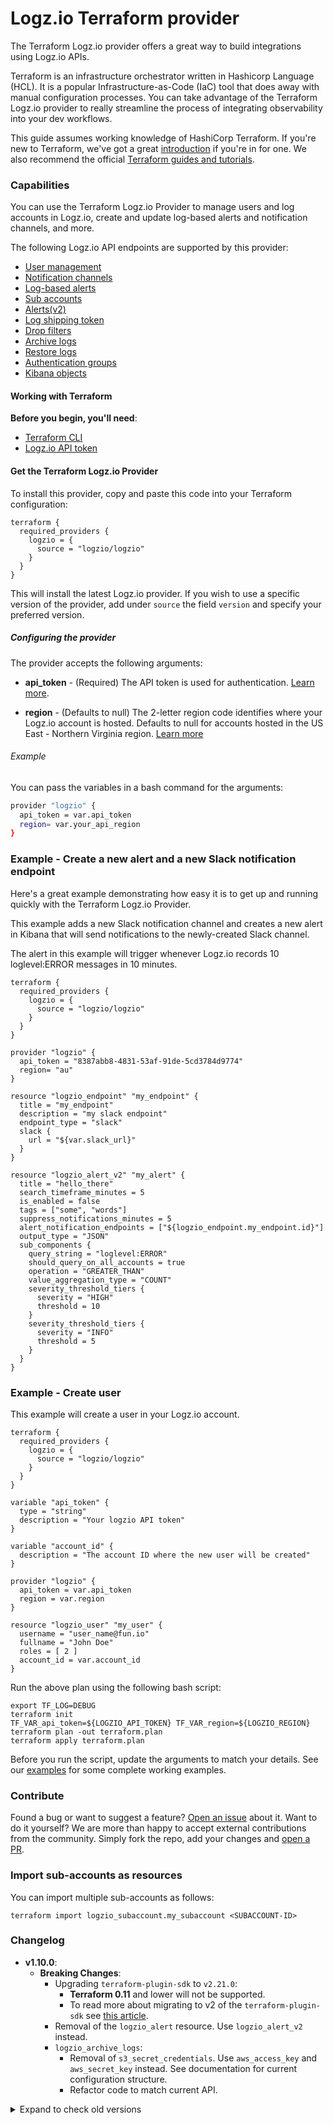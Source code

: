 # Logz.io Terraform provider

The Terraform Logz.io provider offers a great way to build integrations using Logz.io APIs.

Terraform is an infrastructure orchestrator written in Hashicorp Language (HCL). It is a popular Infrastructure-as-Code (IaC) tool that does away with manual configuration processes. You can take advantage of the Terraform Logz.io provider to really streamline the process of integrating observability into your dev workflows.

This guide assumes working knowledge of HashiCorp Terraform. If you're new to Terraform, we've got a great [introduction](https://logz.io/blog/terraform-vs-ansible-vs-puppet/) if you're in for one. We also recommend the official [Terraform guides and tutorials](https://www.terraform.io/guides/index.html).

### Capabilities

You can use the Terraform Logz.io Provider to manage users and log accounts in Logz.io, create and update log-based alerts and notification channels, and more.

The following Logz.io API endpoints are supported by this provider:

* [User management](https://docs.logz.io/api/#tag/Manage-users)
* [Notification channels](https://docs.logz.io/api/#tag/Manage-notification-endpoints)
* [Log-based alerts](https://github.com/logzio/public-api/tree/master/alerts)
* [Sub accounts](https://docs.logz.io/api/#tag/Manage-sub-accounts)
* [Alerts(v2)](https://docs.logz.io/api/#tag/Alerts)
* [Log shipping token](https://docs.logz.io/api/#tag/Manage-log-shipping-tokens)
* [Drop filters](https://docs.logz.io/api/#tag/Drop-filters)
* [Archive logs](https://docs.logz.io/api/#tag/Archive-logs)
* [Restore logs](https://docs.logz.io/api/#tag/Restore-logs)
* [Authentication groups](https://docs.logz.io/api/#tag/Authentication-groups)
* [Kibana objects](https://docs.logz.io/api/#tag/Import-or-export-Kibana-objects)

#### Working with Terraform

<div class="tasklist">

**Before you begin, you'll need**:

* [Terraform CLI](https://learn.hashicorp.com/tutorials/terraform/install-cli)
* [Logz.io API token](/)

#### Get the Terraform Logz.io Provider

To install this provider, copy and paste this code into your Terraform configuration:

```hcl
terraform {
  required_providers {
    logzio = {
      source = "logzio/logzio"
    }
  }
}
```

This will install the latest Logz.io provider.
If you wish to use a specific version of the provider, add under `source` the field `version` and specify your preferred version.


##### Configuring the provider

The provider accepts the following arguments:

* **api_token** - (Required) The API token is used for authentication. [Learn more](/user-guide/tokens/api-tokens.html).

* **region** - (Defaults to null) The 2-letter region code identifies where your Logz.io account is hosted.
Defaults to null for accounts hosted in the US East - Northern Virginia region. [Learn more](https://docs.logz.io/user-guide/accounts/account-region.html)

###### Example

You can pass the variables in a bash command for the arguments:

```bash
provider "logzio" {
  api_token = var.api_token
  region= var.your_api_region
}
```
</div>


### Example - Create a new alert and a new Slack notification endpoint

Here's a great example demonstrating how easy it is to get up and running quickly with the Terraform Logz.io Provider.

This example adds a new Slack notification channel and creates a new alert in Kibana that will send notifications to the newly-created Slack channel.

The alert in this example will trigger whenever Logz.io records 10 loglevel:ERROR messages in 10 minutes.

```
terraform {
  required_providers {
    logzio = {
      source = "logzio/logzio"
    }
  }
}

provider "logzio" {
  api_token = "8387abb8-4831-53af-91de-5cd3784d9774"
  region= "au"
}

resource "logzio_endpoint" "my_endpoint" {
  title = "my_endpoint"
  description = "my slack endpoint"
  endpoint_type = "slack"
  slack {
    url = "${var.slack_url}"
  }
}

resource "logzio_alert_v2" "my_alert" {
  title = "hello_there"
  search_timeframe_minutes = 5
  is_enabled = false
  tags = ["some", "words"]
  suppress_notifications_minutes = 5
  alert_notification_endpoints = ["${logzio_endpoint.my_endpoint.id}"]
  output_type = "JSON"
  sub_components {
    query_string = "loglevel:ERROR"
    should_query_on_all_accounts = true
    operation = "GREATER_THAN"
    value_aggregation_type = "COUNT"
    severity_threshold_tiers {
      severity = "HIGH"
      threshold = 10
    }
    severity_threshold_tiers {
      severity = "INFO"
      threshold = 5
    }
  }
}
```

### Example - Create user

This example will create a user in your Logz.io account.

```
terraform {
  required_providers {
    logzio = {
      source = "logzio/logzio"
    }
  }
}

variable "api_token" {
  type = "string"
  description = "Your logzio API token"
}

variable "account_id" {
  description = "The account ID where the new user will be created"
}

provider "logzio" {
  api_token = var.api_token
  region = var.region
}

resource "logzio_user" "my_user" {
  username = "user_name@fun.io"
  fullname = "John Doe"
  roles = [ 2 ]
  account_id = var.account_id
}
```

Run the above plan using the following bash script:

```
export TF_LOG=DEBUG
terraform init
TF_VAR_api_token=${LOGZIO_API_TOKEN} TF_VAR_region=${LOGZIO_REGION} terraform plan -out terraform.plan
terraform apply terraform.plan
```

Before you run the script, update the arguments to match your details.
See our [examples](https://github.com/logzio/logzio_terraform_provider/tree/master/examples) for some complete working examples. 

### Contribute
Found a bug or want to suggest a feature? [Open an issue](https://github.com/logzio/logzio_terraform_provider/issues/new) about it.
Want to do it yourself? We are more than happy to accept external contributions from the community.
Simply fork the repo, add your changes and [open a PR](https://github.com/logzio/logzio_terraform_provider/pulls).

### Import sub-accounts as resources 

You can import multiple sub-accounts as follows:

```
terraform import logzio_subaccount.my_subaccount <SUBACCOUNT-ID>
```

### Changelog

- **v1.10.0**:
  - **Breaking Changes**:
    - Upgrading `terraform-plugin-sdk` to `v2.21.0`:
        - **Terraform 0.11** and lower will not be supported.
        - To read more about migrating to v2 of the `terraform-plugin-sdk` see [this article](https://www.terraform.io/plugin/sdkv2/guides/v2-upgrade-guide).
    - Removal of the `logzio_alert` resource. Use `logzio_alert_v2` instead.
    - `logzio_archive_logs`:
      - Removal of `s3_secret_credentials`. Use `aws_access_key` and `aws_secret_key` instead. See documentation for current configuration structure.
      - Refactor code to match current API.

<details>
  <summary markdown="span"> Expand to check old versions </summary>

- **v1.9.2**
    - *Bug fix*: Fix diff for resource `alert_v2` in fields `alert_notification_endpoints`, `notification_emails` ([#116](https://github.com/logzio/terraform-provider-logzio/issues/116)).
- **v1.9.1**
    - *Bug fix*: plugin won't crash when import for `archive_logs` fails.
- **v1.9.0**
    - Update client version(v1.11.0).
    - Support [Kibana objects](https://docs.logz.io/api/#tag/Import-or-export-Kibana-objects)
- **v1.8.3**
    - Update client version(v1.10.3).
    - Bug fixes:
        - **alerts_v2**:
          - Fix noisy diff for tags.
          - Field `is_enabled` defaults to `true`.
        - **sub_accounts**: allow creating flexible account without `max_daily_gb`.
- **v1.8.2**
    - Update client version(v1.10.2).
    - Bug fixes:
      - **alerts_v2**: fix bug for columns requiring sort field.
      - **sub_accounts**: add backoff for creating and updating sub accounts.
- **v1.8.1**
    - Upgrade provider's Go version from 1.15 to 1.16 in code and in release workflow.
    - Improve tests - add sleep after each test.
- **v1.8.0**
    - **Breaking change**: **custom endpoint** - refactor Headers - now a string of comma-seperated key-value pairs.
    - Update client version (v1.10.1) - bug fix for empty Header field.
    - Add to custom endpoint datasource Description field.
- **v1.7.0**
  - Update client version (v1.10).
  - Support [authentication groups resource](https://docs.logz.io/api/#tag/Authentication-groups).
  - `alerts_v2`: fix noisy diff for `severity_threshold_tiers`.

- **v1.6.1**
    - Update client version (v1.9.1) - bug fix for not found messages.
- **v1.6**
  - Update client version (v1.9).
  - Support [archive logs resource](https://docs.logz.io/api/#tag/Archive-logs).
  - Support [restore logs resource](https://docs.logz.io/api/#tag/Restore-logs).
- **v1.5**
    - Update client version(v1.8).
    - `sub_account`:
        - **Breaking changes:**
            - Deprecated attribute `utilization_settings`. Use `frequency_minutes` and `utilization_enabled` instead. 
        - Added attributes `flexible` and `reserved_daily_gb`.
        - Refactor tests.
        - Refactor code to use Terraform's retry.
    - `endpoint`:
        - **Breaking changes:**
            - Types naming.
        - New endpoints for OpsGenie, ServiceNow and Microsoft Teams.
        - Fix bug for `body_template` for `custom` type ([#70](https://github.com/logzio/terraform-provider-logzio/issues/70)).
        - Refactor tests.
        - Refactor code to use Terraform's retry.
    - `alerts_v2`:
        - Fix bug for `filter_must`,`filter_must_not` ([#82](https://github.com/logzio/terraform-provider-logzio/issues/82))
        - Refactor tests.
        - Refactor code to use Terraform's retry.
    - `drop_filter`:
        - Improve tests.
- v1.4
    - Update client version(v1.7).
    - Support [Drop Filter](https://docs.logz.io/api/#tag/Drop-filters) resource.
- v1.3
    - Update client version(v1.6).
    - Support Log Shipping Token resource.
- v1.2.4
    - Update client version(v1.5.3).
    - Fix `sub account` to return attributes `account_token` & `account_id`.
- v1.2.3
    - Fix bug for `custom endpoint` empty headers.
    - Allow empty sharing accounts array in `sub account`.
    - Add retry in resource `sub account`.
    - Replace module `terraform` with `terraform-plugin-sdk`. See further explanation [here](https://www.terraform.io/docs/extend/guides/v1-upgrade-guide.html).
    - Upgrade to Go v1.15.
    - Update client version(v1.5.2).
- v1.2.2
    - Update client version(v1.5.1).
    - Fix alerts_v2 sort bug.
- v1.2.1
    - Fix alerts_v2 type "TABLE" bug.
- v1.2
    - Update client version(v1.5.0).
    - Support Alerts v2 resource.
    - Fix 404 error for Alerts.
- v1.1.8
    - Update client version 
    - Fix custom endpoint headers bug
- v1.1.7
    - Published to Terraform registry    
- v1.1.5
    - Fix boolean parameters not parsed bug
    - Support import command to state
- v1.1.4
    - Support Sub Accounts resource
    - few bug fixes
    - removed circleCI  
- v1.1.3 
    - examples now use TF12
    - will now generate the meta data needed for the IntelliJ type IDE HCL plugin
    - no more travis - just circle CI
    - version bump to use the latest TF library (0.12.6), now compatible with TF12
- 1.1.2 
    - Moved some of the source code around to comply with TF provider layout convention
    - Moved the examples into an examples directory
  
</details>

